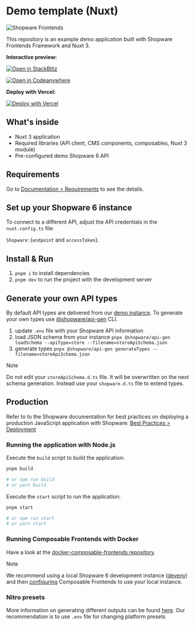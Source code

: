 # Demo template (Nuxt)

![Shopware Frontends](.assets/shopware-frontends-logo.png)

This repository is an example demo application built with Shopware Frontends Framework and Nuxt 3.

**Interactive preview:**

[![Open in StackBlitz](https://developer.stackblitz.com/img/open_in_stackblitz.svg)](https://stackblitz.com/github/shopware/frontends/tree/main/templates/vue-demo-store)

[![Open in Codeanywhere](https://codeanywhere.com/img/open-in-codeanywhere-btn.svg)](https://app.codeanywhere.com/#https://github.com/shopware/frontends)

**Deploy with Vercel:**

[![Deploy with Vercel](https://vercel.com/button)](https://vercel.com/new/clone?repository-url=https%3A%2F%2Fgithub.com%2Fshopware%2Ffrontends%2Ftree%2Fmain%2Ftemplates%2Fvue-demo-store)

## What's inside

- Nuxt 3 application
- Required libraries (API client, CMS components, composables, Nuxt 3 module)
- Pre-configured demo Shopware 6 API

## Requirements

Go to [Documentation > Requirements](https://frontends.shopware.com/framework/requirements.html) to see the details.

## Set up your Shopware 6 instance

To connect to a different API, adjust the API credentials in the `nuxt.config.ts` file:

`Shopware:`{`endpoint` and `accessToken`}.

## Install & Run

1. `pnpm i` to install dependencies
2. `pnpm dev` to run the project with the development server

## Generate your own API types

By default API types are delivered from our [demo instance](https://frontends-demo.vercel.app/).
To generate your own types use [@shopware/api-gen](https://www.npmjs.com/package/@shopware/api-gen) CLI.

1. update `.env` file with your Shopware API information
2. load JSON schema from your instance `pnpx @shopware/api-gen loadSchema --apiType=store --filename=storeApiSchema.json`
3. generate types `pnpx @shopware/api-gen generateTypes --filename=storeApiSchema.json`

> [!NOTE]
> Do not edit your `storeApiSchema.d.ts` file. It will be overwritten on the next schema generation. Instead use your `shopware.d.ts` file to extend types.

## Production

Refer to to the Shopware documentation for best practices on deploying a production JavaScript application with Shopware: [Best Practices > Deployment](https://frontends.shopware.com/best-practices/deployment.html)

### Running the application with Node.js

Execute the `build` script to build the application:

```bash
pnpm build

# or npm run build
# or yarn build
```

Execute the `start` script to run the application:

```bash
pnpm start

# or npm run start
# or yarn start
```

### Running Composable Frontends with Docker

Have a look at the [docker-composable-frontends repository](https://github.com/shopwareLabs/docker-composable-frontends).

> [!NOTE]
> We recommend using a local Shopware 6 development instance ([devenv](https://developer.shopware.com/docs/guides/installation/devenv.html#devenv)) and then [configuring](https://frontends.shopware.com/getting-started/templates/demo-store-template.html#configure) Composable Frontends to use your local instance.

### Nitro presets

More information on generating different outputs can be found [here](https://nitro.unjs.io/deploy).
Our recommendation is to use `.env` file for changing platform presets

